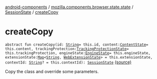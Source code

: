 [android-components](../../index.md) / [mozilla.components.browser.state.state](../index.md) / [SessionState](index.md) / [createCopy](./create-copy.md)

# createCopy

`abstract fun createCopy(id: `[`String`](https://kotlinlang.org/api/latest/jvm/stdlib/kotlin/-string/index.html)` = this.id, content: `[`ContentState`](../-content-state/index.md)` = this.content, trackingProtection: `[`TrackingProtectionState`](../-tracking-protection-state/index.md)` = this.trackingProtection, engineState: `[`EngineState`](../-engine-state/index.md)` = this.engineState, extensionState: `[`Map`](https://kotlinlang.org/api/latest/jvm/stdlib/kotlin.collections/-map/index.html)`<`[`String`](https://kotlinlang.org/api/latest/jvm/stdlib/kotlin/-string/index.html)`, `[`WebExtensionState`](../-web-extension-state/index.md)`> = this.extensionState, contextId: `[`String`](https://kotlinlang.org/api/latest/jvm/stdlib/kotlin/-string/index.html)`? = this.contextId): `[`SessionState`](index.md) [(source)](https://github.com/mozilla-mobile/android-components/blob/master/components/browser/state/src/main/java/mozilla/components/browser/state/state/SessionState.kt#L34)

Copy the class and override some parameters.


